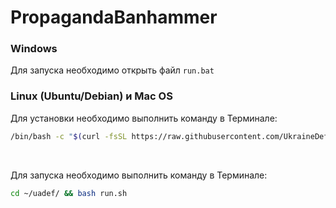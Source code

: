 # PropagandaBanhammer

### Windows
Для запуска необходимо открыть файл `run.bat`
<br/>

### Linux (Ubuntu/Debian) и Mac OS
Для установки необходимо выполнить команду в Терминале:<br/>
```bash
/bin/bash -c "$(curl -fsSL https://raw.githubusercontent.com/UkraineDefender/PropagandaBanhammer/main/install.sh)"
```
<br/>

Для запуска необходимо выполнить команду в Терминале:<br/>
```bash
cd ~/uadef/ && bash run.sh
```
